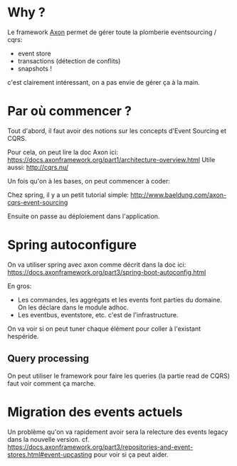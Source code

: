 # Why ?

Le framework [Axon](http://www.axonframework.org/) permet de gérer toute la plomberie eventsourcing / cqrs:

* event store
* transactions (détection de conflits)
* snapshots !

c'est clairement intéressant, on a pas envie de gérer ça à la main.

# Par où commencer ?

Tout d'abord, il faut avoir des notions sur les concepts d'Event Sourcing et CQRS.

Pour cela, on peut lire la doc Axon ici: https://docs.axonframework.org/part1/architecture-overview.html
Utile aussi: http://cqrs.nu/

Un fois qu'on à les bases, on peut commencer à coder: 

Chez spring, il y a un petit tutorial simple: http://www.baeldung.com/axon-cqrs-event-sourcing

Ensuite on passe au déploiement dans l'application.

# Spring autoconfigure

On va utiliser spring avec axon comme décrit dans la doc ici: https://docs.axonframework.org/part3/spring-boot-autoconfig.html

En gros:
* Les commandes, les aggrégats et les events font parties du domaine. On les déclare dans le module adhoc.
* Les eventbus, eventstore, etc. c'est de l'infrastructure. 

On va voir si on peut tuner chaque élément pour coller à l'existant hespéride.

## Query processing

On peut utiliser le framework pour faire les queries (la partie read de CQRS) faut voir comment ça marche.

# Migration des events actuels

Un problème qu'on va rapidement avoir sera la relecture des events legacy dans la nouvelle version.
cf. https://docs.axonframework.org/part3/repositories-and-event-stores.html#event-upcasting pour voir si ça peut aider.
